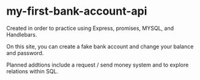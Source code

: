 # my-first-bank-account-api

Created in order to practice using Express, promises, MYSQL, and Handlebars. 

On this site, you can create a fake bank account and change your balance and password. 

Planned addtions include a request / send money system and to explore relations within SQL. 



